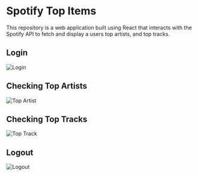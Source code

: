 # Spotify Top Items

This repository is a web application built using React that interacts with the Spotify API to fetch and display a users top artists, and top tracks.

## Login
![Login](https://github.com/MohamadAlkahil/Spotify_Top/assets/37299254/da45d00e-4111-4d93-a47f-2c6e6c49bab7)

## Checking Top Artists 
![Top Artist](https://github.com/MohamadAlkahil/Spotify_Top/assets/37299254/2bf499a5-4460-4e04-86dd-e34f8a40571b)

## Checking Top Tracks
![Top Track](https://github.com/MohamadAlkahil/Spotify_Top/assets/37299254/8dc30841-0cce-4391-9497-a71fd9f4f95e)

## Logout
![Logout](https://github.com/MohamadAlkahil/Spotify_Top/assets/37299254/a0c53af1-e4ac-4e77-b8b2-36053a1ea1c3)

